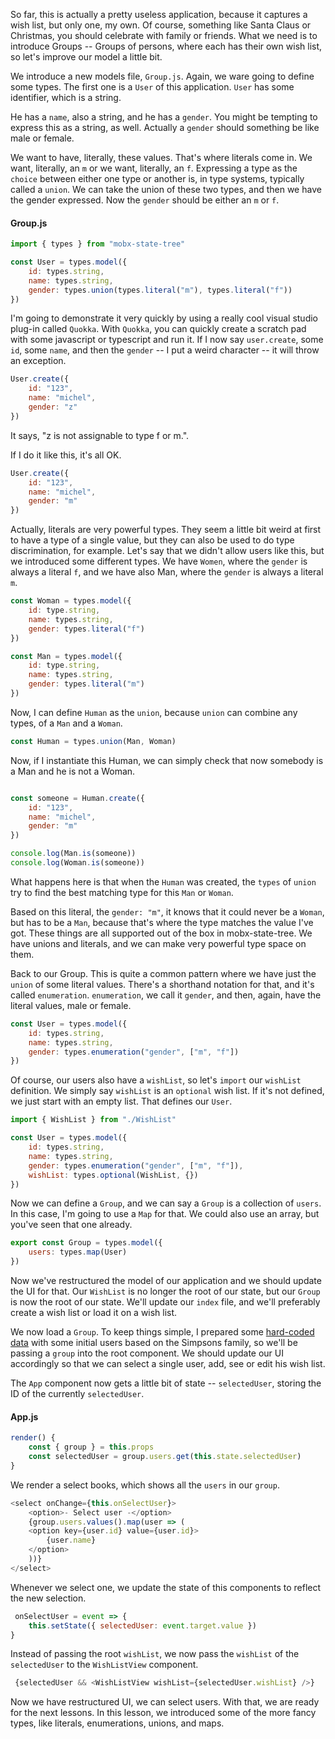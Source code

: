 So far, this is actually a pretty useless application, because it captures a wish list, but only one, my own. Of course, something like Santa Claus or Christmas, you should celebrate with family or friends. What we need is to introduce Groups -- Groups of persons, where each has their own wish list, so let's improve our model a little bit.

We introduce a new models file, `Group.js`. Again, we ware going to define some types. The first one is a `User` of this application. `User` has some identifier, which is a string.

He has a `name`, also a string, and he has a `gender`. You might be tempting to express this as a string, as well. Actually a `gender` should something be like male or female.

We want to have, literally, these values. That's where literals come in. We want, literally, an `m` or we want, literally, an `f`. Expressing a type as the `choice` between either one type or another is, in type systems, typically called a `union`. We can take the union of these two types, and then we have the gender expressed. Now the `gender` should be either an `m` or `f`.

#### Group.js

```javascript
import { types } from "mobx-state-tree"

const User = types.model({
    id: types.string,
    name: types.string,
    gender: types.union(types.literal("m"), types.literal("f"))
})

```

I'm going to demonstrate it very quickly by using a really cool visual studio plug-in called `Quokka`. With `Quokka`, you can quickly create a scratch pad with some javascript or typescript and run it. If I now say `user.create`, some `id`, some `name`, and then the `gender` -- I put a weird character -- it will throw an exception. 

```javascript
User.create({
    id: "123",
    name: "michel",
    gender: "z"
})
```

It says, "z is not assignable to type f or m.".

If I do it like this, it's all OK.

```javascript
User.create({
    id: "123",
    name: "michel",
    gender: "m"
})

```

Actually, literals are very powerful types. They seem a little bit weird at first to have a type of a single value, but they can also be used to do type discrimination, for example. Let's say that we didn't allow users like this, but we introduced some different types. We have `Women`, where the `gender` is always a literal `f`, and we have also Man, where the `gender` is always a literal `m`.

```javascript
const Woman = types.model({
    id: type.string,
    name: types.string,
    gender: types.literal("f")
})

const Man = types.model({
    id: type.string,
    name: types.string,
    gender: types.literal("m")
})
```

Now, I can define `Human` as the `union`, because `union` can combine any types, of a `Man` and a `Woman`.

```javascript
const Human = types.union(Man, Woman)
```
Now, if I instantiate this Human, we can simply check that now somebody is a Man and he is not a Woman. 

```javascript

const someone = Human.create({
    id: "123",
    name: "michel",
    gender: "m"
})

console.log(Man.is(someone))
console.log(Woman.is(someone))

```

What happens here is that when the `Human` was created, the `types` of `union` try to find the best matching type for this `Man` or `Woman`.

Based on this literal, the `gender: "m"`, it knows that it could never be a `Woman`, but has to be a `Man`, because that's where the type matches the value I've got. These things are all supported out of the box in mobx-state-tree. We have unions and literals, and we can make very powerful type space on them.

Back to our Group. This is quite a common pattern where we have just the `union` of some literal values. There's a shorthand notation for that, and it's called `enumeration`. `enumeration`, we call it `gender`, and then, again, have the literal values, male or female.

```javascript
const User = types.model({
    id: types.string,
    name: types.string,
    gender: types.enumeration("gender", ["m", "f"])
})
```

Of course, our users also have a `wishList`, so let's `import` our `wishList` definition. We simply say `wishList` is an `optional` wish list. If it's not defined, we just start with an empty list. That defines our `User`.

```javascript
import { WishList } from "./WishList"

const User = types.model({
    id: types.string,
    name: types.string,
    gender: types.enumeration("gender", ["m", "f"]),
    wishList: types.optional(WishList, {})
})
```

Now we can define a `Group`, and we can say a `Group` is a collection of `users`. In this case, I'm going to use a `Map` for that. We could also use an array, but you've seen that one already.

```javascript
export const Group = types.model({
    users: types.map(User)
})
```

Now we've restructured the model of our application and we should update the UI for that. Our `WishList` is no longer the root of our state, but our `Group` is now the root of our state. We'll update our `index` file, and we'll preferably create a wish list or load it on a wish list.

We now load a `Group`. To keep things simple, I prepared some [hard-coded data](https://github.com/mweststrate/mst-course/blob/lesson11/src/index.js) with some initial users based on the Simpsons family, so we'll be passing a `group` into the root component. We should update our UI accordingly so that we can select a single user, add, see or edit his wish list.

The `App` component now gets a little bit of state -- `selectedUser`, storing the ID of the currently `selectedUser`. 

#### App.js

```javascript
render() {
    const { group } = this.props
    const selectedUser = group.users.get(this.state.selectedUser)
}
```

We render a select books, which shows all the `users` in our `group`. 

```javascript
<select onChange={this.onSelectUser}>
    <option>- Select user -</option>
    {group.users.values().map(user => (
    <option key={user.id} value={user.id}>
        {user.name}
    </option>
    ))}
</select>
```

Whenever we select one, we update the state of this components to reflect the new selection. 

```javascript
 onSelectUser = event => {
    this.setState({ selectedUser: event.target.value })
}
```

Instead of passing the root `wishList`, we now pass the `wishList` of the `selectedUser` to the `WishListView` component.

```javascript
 {selectedUser && <WishListView wishList={selectedUser.wishList} />}
```

Now we have restructured UI, we can select users. With that, we are ready for the next lessons. In this lesson, we introduced some of the more fancy types, like literals, enumerations, unions, and maps.